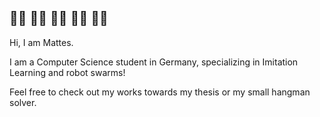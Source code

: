 ## 🤖👋 🤖👋 🤖👋 🤖👋 🤖👋

Hi, I am Mattes.

I am a Computer Science student in Germany, specializing in Imitation Learning and robot swarms!

Feel free to check out my works towards my thesis or my small hangman solver.
